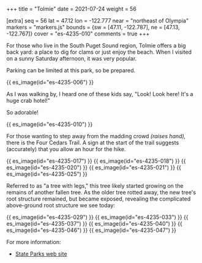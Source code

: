 +++
title = "Tolmie"
date = 2021-07-24
weight = 56

[extra]
seq = 56
lat = 47.12
lon = -122.777
near = "northeast of Olympia"
markers = "markers.js"
bounds = {sw = [47.11, -122.787], ne = [47.13, -122.767]}
cover = "es-4235-010"
comments = true
+++

For those who live in the South Puget Sound region, Tolmie offers a big back yard: a place to dig for clams or just enjoy the beach. When I visited on a sunny Saturday afternoon, it was very popular.

<!-- more -->

Parking can be limited at this park, so be prepared.

{{ es_image(id="es-4235-006") }}

As I was walking by, I heard one of these kids say, "Look! Look here! It's a huge crab hotel!"

So adorable!

{{ es_image(id="es-4235-010") }}

For those wanting to step away from the madding crowd _(raises hand),_ there is the Four Cedars Trail. A sign at the start of the trail suggests (accurately) that you allow an hour for the hike.

{{ es_image(id="es-4235-017") }}
{{ es_image(id="es-4235-018") }}
{{ es_image(id="es-4235-020") }}
{{ es_image(id="es-4235-021") }}
{{ es_image(id="es-4235-025") }}

Referred to as "a tree with legs," this tree likely started growing on the remains of another fallen tree. As the older tree rotted away, the new tree's root structure remained, but became exposed, revealing the complicated above-ground root structure we see today:

{{ es_image(id="es-4235-029") }}
{{ es_image(id="es-4235-033") }}
{{ es_image(id="es-4235-037") }}
{{ es_image(id="es-4235-040") }}
{{ es_image(id="es-4235-046") }}
{{ es_image(id="es-4235-047") }}

For more information:

* [State Parks web site](https://parks.state.wa.us/297/Tolmie)
